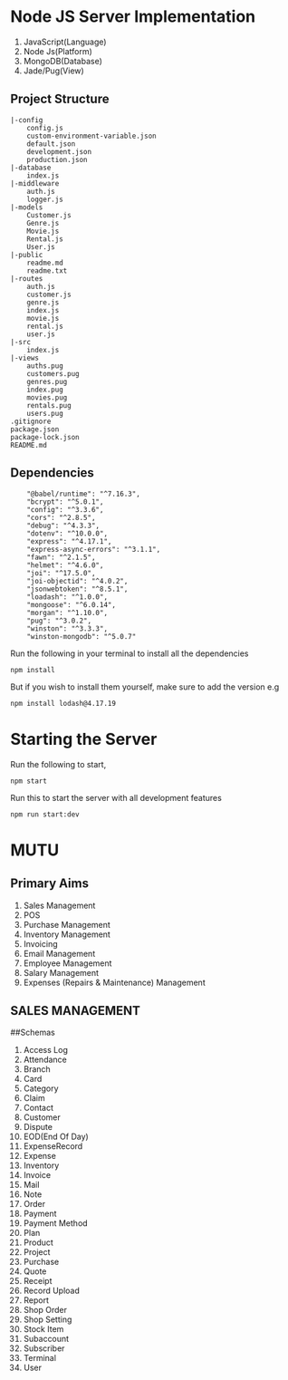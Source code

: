 # Node JS Server Implementation

1. JavaScript(Language)
2. Node Js(Platform)
3. MongoDB(Database)
4. Jade/Pug(View)

## Project Structure

    |-config
        config.js
        custom-environment-variable.json
        default.json
        development.json
        production.json
    |-database
        index.js
    |-middleware
        auth.js
        logger.js
    |-models
        Customer.js
        Genre.js
        Movie.js
        Rental.js
        User.js
    |-public
        readme.md
        readme.txt
    |-routes
        auth.js
        customer.js
        genre.js
        index.js
        movie.js
        rental.js
        user.js
    |-src
        index.js
    |-views
        auths.pug
        customers.pug
        genres.pug
        index.pug
        movies.pug
        rentals.pug
        users.pug
    .gitignore
    package.json
    package-lock.json
    README.md

## Dependencies

        "@babel/runtime": "^7.16.3",
        "bcrypt": "^5.0.1",
        "config": "^3.3.6",
        "cors": "^2.8.5",
        "debug": "^4.3.3",
        "dotenv": "^10.0.0",
        "express": "^4.17.1",
        "express-async-errors": "^3.1.1",
        "fawn": "^2.1.5",
        "helmet": "^4.6.0",
        "joi": "^17.5.0",
        "joi-objectid": "^4.0.2",
        "jsonwebtoken": "^8.5.1",
        "loadash": "^1.0.0",
        "mongoose": "^6.0.14",
        "morgan": "^1.10.0",
        "pug": "^3.0.2",
        "winston": "^3.3.3",
        "winston-mongodb": "^5.0.7"

Run the following in your terminal to install all the dependencies

```shell
npm install
```

But if you wish to install them yourself, make sure to add the version e.g

```shell
npm install lodash@4.17.19
```

# Starting the Server

Run the following to start,

```shell
npm start
```

Run this to start the server with all development features

```shell
npm run start:dev
```

# MUTU

## Primary Aims

1. Sales Management
2. POS
3. Purchase Management
4. Inventory Management
5. Invoicing
6. Email Management
7. Employee Management
8. Salary Management
9. Expenses (Repairs & Maintenance) Management

## SALES MANAGEMENT

##Schemas

1. Access Log
2. Attendance
3. Branch
4. Card
5. Category
6. Claim
7. Contact
8. Customer
9. Dispute
10. EOD(End Of Day)
11. ExpenseRecord
12. Expense
13. Inventory
14. Invoice
15. Mail
16. Note
17. Order
18. Payment
19. Payment Method
20. Plan
21. Product
22. Project
23. Purchase
24. Quote
25. Receipt
26. Record Upload
27. Report
28. Shop Order
29. Shop Setting
30. Stock Item
31. Subaccount
32. Subscriber
33. Terminal
34. User
